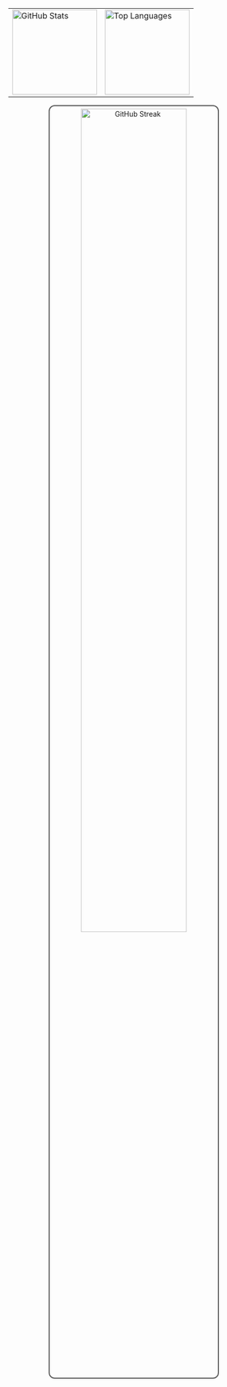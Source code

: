 <table align="center">
  <tr>
    <td>
      <img 
        src="https://github-readme-stats.vercel.app/api?username=crestadev&show_icons=true&theme=transparent&card_width=380"
        alt="GitHub Stats"
        height="170"
      />
    </td>
    <td>
      <img 
        src="https://github-readme-stats.vercel.app/api/top-langs/?username=crestadev&layout=compact&theme=transparent&card_width=380" 
        alt="Top Languages"
        height="170"
      />
    </td>
  </tr>
</table>
<p align="center">
  <img 
    src="https://streak-stats.demolab.com?user=crestadev&theme=transparent&hide_border=false&ring=555555&fire=555555&currStreakLabel=555555" 
    alt="GitHub Streak" 
    width="65%" 
    style="border: 2px solid #555555; border-radius: 12px; padding: 5px;"
  />
</p>
